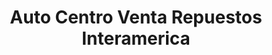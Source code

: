 ---
title: "Auto Centro Venta Repuestos Interamerica"
url: /la-chorrera/auto-centro-venta-repuestos-interamerica/
shop: Autoteile
---